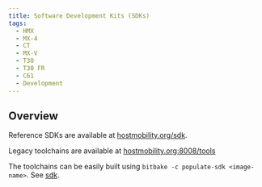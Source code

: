 ```yaml
---
title: Software Development Kits (SDKs)
tags:
  - HMX
  - MX-4
  - CT
  - MX-V
  - T30
  - T30 FR
  - C61
  - Development
---
```


## Overview

Reference SDKs are available at 
[hostmobility.org/sdk](https://hostmobility.org/sdk). 

Legacy toolchains are available at [hostmobility.org:8008/tools](http://hostmobility.org:8008/tools/)

The toolchains can be easily built using `bitbake -c populate-sdk <image-name>`. See [sdk](sdk.md).

